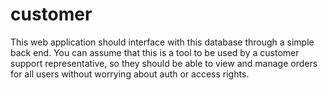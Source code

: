 # customer
 This web application should interface with this database through a simple back end. You can assume that this is a tool to be used by a customer support representative, so they should be able to view and manage orders for all users without worrying about auth or access rights.
